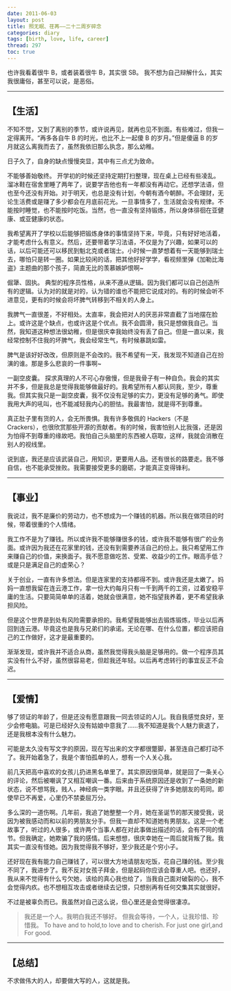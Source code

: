 ```yaml
---
date: 2011-06-03
layout: post
title: 照无眠、荏苒——二十二周岁碎念
categories: diary
tags: [birth, love, life, career]
thread: 297
toc: true
---
```


也许我看着很牛 B，或者装着很牛 B，其实很 SB。
我不想为自己辩解什么，其实我很庸俗，甚至可以说，是恶俗。

---

## 【生活】

不知不觉，又到了离别的季节，或许说再见，就再也见不到面。有些难过，但我一定得离开。“再多各自牛 B 的时光，也比不上一起傻 B 的岁月。”但是傻逼 B 的岁月就这么离我而去了，虽然我依旧那么执念，那么幼稚。

<!-- more -->

日子久了，自身的缺点慢慢突显，其中有三点尤为致命。

不能够善始敬终。
开学初的时候还坚持定期打扫整理，现在桌上已经有些凌乱。溜冰鞋在宿舍里睡了两年了，说要学吉他也有一年都没有再动它。还想学法语，但也至今还没有开始。对于明天，也总是没有计划，今朝有酒今朝醉。不会理财，无论生活费或是赚了多少都会在月底前花光。一旦事情多了，生活就会没有规律。不能按时睡觉，也不能按时吃饭。当然，也一直没有坚持锻炼，所以身体徘徊在亚健康、或亚健康的状态。

我希望离开了学校以后能够把锻炼身体的事情坚持下来，毕竟，只有好好地活着，才能考虑什么有意义。然后，还要带着学习法语，不仅是为了兴趣，如果可以的话，以后可能还可以移民到魁北克或者瑞士。小时候一直梦想着有一天能够到瑞士去，哪怕只是转一圈。如果比较闲的话，把其他好好学学，看视频里弹《加勒比海盗》主题曲的那个孩子，简直无比的羡慕嫉妒恨啊~

倔犟、固执。
典型的程序员性格，从来不遵从逻辑。因为我们都可以自己创造所有的逻辑。认为对的就是对的，认为错的谁也不能把它说成对的。有的时候会听不进意见，更有的时候会将坏脾气转移到不相关的人身上。

我脾气一直很差，不好相处。太直率，我会把对人的厌恶非常直截了当地摆在脸上。或许这是个缺点，也或许这是个优点。我不会圆滑，我只是想做我自己。当然，我知道这种想法很幼稚，但是很庆幸我始终没有丢了自己。但是一直以来，我经常控制不住我的坏脾气，我会经常生气，有时候暴跳如雷。

脾气是该好好改改，但原则是不会改的。我不希望有一天，我发现不知道自己在扮演的谁。那是多么悲哀的一件事啊~

一副空皮囊。
探求真理的人不可心存傲慢，但是我骨子有一种自负。我会的其实并不多，但是我总是觉得我能够做最好的。我希望所有人都认同我，至少，尊重我。但其实我只是一副空皮囊，我不仅没有足够的实力，更没有足够的勇气。即使我用大声的吼叫，也不能减轻我内心的胆怯。我最害怕，就是得不到尊重。

真正肚子里有货的人，会无所畏惧。我有许多敬佩的 Hackers（不是 Crackers），也很欣赏那些开源的贡献者。有的时候，我害怕别人比我强，还是因为怕得不到尊重的缘故吧。我怕自己头脑里的东西被人窃取，这样，我就会消散在别人的视线里。

说到底，我还是应该武装自己，用知识，更要用人品。还有很长的路要走。我不够自信，也不能承受挫败。我需要接受更多的磨砺，才能真正变得锋利。

---

## 【事业】

我说过，我不是廉价的劳动力，也不想成为一个赚钱的机器。所以我在做项目的时候，带着很重的个人情绪。

我工作不是为了赚钱。所以或许我不能够赚很多的钱，或许我不能够有很广的业务面。或许因为我还在花家里的钱，还没有到需要养活自己的份上。我只希望用工作来赚自己的价值，来换面子。我不愿意做吃苦、受累、收益少的工作。眼高手低？或是只是满足自己的虚荣心？

关于创业，一直有许多想法。但是连家里的支持都得不到。或许我还是太嫩了。妈妈一直想我留在连云港工作，拿一份大约每月只有一千到两千的工资，过着安稳平庸的生活。只要简简单单的活着，她就会很满意，她不指望我养着，更不希望我承担风险。

但是这个世界是到处有风险需要承担的。我希望我能够出去锻炼锻炼，毕业以后再回到连云港。毕竟这也是我与兄弟们的承诺。无论在哪、在什么位置，都应该把自己的工作做好，这才是最重要的。

渐渐发现，或许我并不适合从商，虽然我觉得我头脑是足够用的。做一个程序员其实没有什么不好，虽然很容易老，但趁我还年轻。以后再考虑转行的事宜反正不会迟。

---

## 【爱情】

够了领证的年龄了，但是还没有愿意跟我一同去领证的人儿。我自我感觉良好，至少会修电脑。可是已经好久没有姑娘中意我了……我不知道是我个人魅力衰退了，还是我根本没有什么魅力。

可能是太久没有写文字的原因，现在写出来的文字都很蹩脚，甚至连自己都打动不了。我开始着急了，我是个害怕孤单的人，想有一个人关心我。

前几天把高中喜欢的女孩儿扔进黑名单里了。其实原因很简单，就是回了一条关心的评论，然后被嘲讽了又相互嘲讽一番。后来由于系统原因还是收到了一条她的新状态，说不想骂我，贱人，神经病一类字眼。并且还获得了许多她朋友的苟同。即使早已不再爱，心里仍不禁委屈万分。

多么深的一道伤啊。几年前，我追了她整整一个月，她在圣诞节的那天接受我，说因为被我感动而和以前的男朋友分手。但我一直却不知道她有男朋友。这是一个老故事了，听过的人很多，或许两个当事人都在对此事做出描述的话，会有不同的情节。但我确定，她欺骗了我的感情。后来想想，很庆幸她在一周后就背叛了我。我其实一直没有怪她。因为我觉得我不够好，至少我还是个穷小子。

还好现在我有能力自己赚钱了，可以很大方地请朋友吃饭，花自己赚的钱。至少我不同了，我进步了。我不反对女孩子拜金，但是起码你应该会尊重人吧。也还好，我从来不觉得有什么亏欠她，该给的真心我也给了，当我自己面对破裂的心，我不会觉得内疚。也不想相互攻击或者继续去记恨，只想别再有任何交集其实就很好。

不过是被辜负而已。我虽然对自己这么说，但心里还是会觉得很凄凉。

> 我还是一个人。我明白我还不够好。
> 但我会等待，一个人，让我珍惜、珍惜我。
> To have and to hold,to love and to cherish.
> For just one girl,and For good.

---

## 【总结】

不求做伟大的人，却要做大写的人，这就是我。
